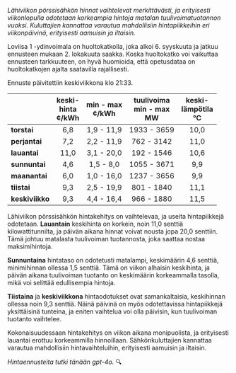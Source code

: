 *Lähiviikon pörssisähkön hinnat vaihtelevat merkittävästi, ja erityisesti viikonlopulla odotetaan korkeampia hintoja matalan tuulivoimatuotannon vuoksi. Kuluttajien kannattaa varautua mahdollisiin hintapiikkeihin eri viikonpäivinä, erityisesti aamuisin ja iltaisin.*

Loviisa 1 -ydinvoimala on huoltokatkolla, joka alkoi 6. syyskuuta ja jatkuu ennusteen mukaan 2. lokakuuta saakka. Koska huoltokatko voi vaikuttaa ennusteen tarkkuuteen, on hyvä huomioida, että opetusdataa on huoltokatkojen ajalta saatavilla rajallisesti.

Ennuste päivitettiin keskiviikkona klo 21:33.

|              | keski-<br>hinta<br>¢/kWh | min - max<br>¢/kWh | tuulivoima<br>min - max<br>MW | keski-<br>lämpötila<br>°C |
|:-------------|:----------------:|:----------------:|:-------------:|:-------------:|
| **torstai**  | 6,8              | 1,9 - 11,9       | 1933 - 3659   | 10,0          |
| **perjantai**| 7,2              | 2,2 - 11,9       | 762 - 3142    | 11,0          |
| **lauantai** | 11,0             | 3,1 - 20,0       | 192 - 1546    | 10,6          |
| **sunnuntai**| 4,6              | 1,5 - 8,0        | 1055 - 3671   | 9,9           |
| **maanantai**| 6,0              | 1,0 - 16,0       | 1237 - 3656   | 9,9           |
| **tiistai**  | 9,3              | 2,5 - 19,9       | 801 - 1840    | 11,1          |
| **keskiviikko**| 9,3            | 4,4 - 16,4       | 966 - 1880    | 11,5          |

Lähiviikon pörssisähkön hintakehitys on vaihtelevaa, ja useita hintapiikkejä odotetaan. **Lauantain** keskihinta on korkein, noin 11,0 senttiä kilowattitunnilta, ja päivän aikana hinnat voivat nousta jopa 20,0 senttiin. Tämä johtuu matalasta tuulivoiman tuotannosta, joka saattaa nostaa maksimihintoja.

**Sunnuntaina** hintataso on odotetusti matalampi, keskimäärin 4,6 senttiä, minimihinnan ollessa 1,5 senttiä. Tämä on viikon alhaisin keskihinta, ja päivän aikana tuulivoiman tuotanto on keskimäärin korkeammalla tasolla, mikä voi selittää edullisempia hintoja.

**Tiistaina** ja **keskiviikkona** hintaodotukset ovat samankaltaisia, keskihinnan ollessa noin 9,3 senttiä. Näinä päivinä on myös odotettavissa hintapiikkejä yksittäisinä tunteina, ja eniten vaihtelua voi olla päivisin, kun tuulivoiman tuotanto vaihtelee.

Kokonaisuudessaan hintakehitys on viikon aikana monipuolista, ja erityisesti lauantai erottuu korkeammilla hinnoillaan. Sähkönkuluttajien kannattaa varautua mahdollisiin hintavaihteluihin, erityisesti aamuisin ja iltaisin.

*Hintaennusteita tutki tänään gpt-4o.* 🔍
